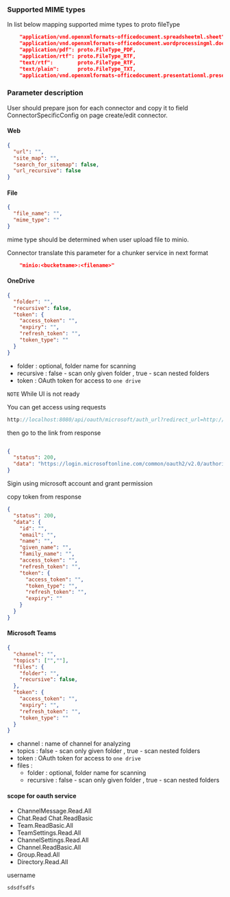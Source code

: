 ### Supported MIME types 
In list below mapping  supported mime types to proto fileType
```json
	"application/vnd.openxmlformats-officedocument.spreadsheetml.sheet":       proto.FileType_XLS,
	"application/vnd.openxmlformats-officedocument.wordprocessingml.document": proto.FileType_DOC,
	"application/pdf": proto.FileType_PDF,
	"application/rtf": proto.FileType_RTF,
	"text/rtf":        proto.FileType_RTF,
	"text/plain":      proto.FileType_TXT,
	"application/vnd.openxmlformats-officedocument.presentationml.presentation": proto.FileType_PPT,
```

### Parameter description 
User should prepare json for each connector and copy it to field ConnectorSpecificConfig on page create/edit connector.

#### Web

```json
{
  "url": "",
  "site_map": "",
  "search_for_sitemap": false,
  "url_recursive": false
}
```

#### File 
```json
{
  "file_name": "",
  "mime_type": "" 
}
```
mime type should be determined when user upload file to minio. 

Connector translate this parameter for a chunker service in next format 
```json
    "minio:<bucketname>:<filename>"
```

#### OneDrive 

```json
{
  "folder": "",
  "recursive": false,
  "token": {
    "access_token": "",
    "expiry": "",
    "refresh_token": "",
    "token_type": ""
  }
}
```

- folder : optional, folder name for scanning
- recursive :  false - scan only given folder , true - scan nested folders
- token : OAuth token for access to ```one drive```

```NOTE```
While UI is not ready 

You can get access using requests 
```js
http://localhost:8080/api/oauth/microsoft/auth_url?redirect_url=http://localhost:8080
```
then go to the link from response 
```json

{
  "status": 200,
  "data": "https://login.microsoftonline.com/common/oauth2/v2.0/authorize?client_id=<id>>&scope=offline_access Files.Read.All Sites.ReadWrite.All&response_type=code&redirect_uri=http://localhost:8080/api/oauth/microsoft/callback"
}
```
Sigin using microsoft account and grant permission 

copy token from response 

```json
{
  "status": 200,
  "data": {
    "id": "",
    "email": "",
    "name": "",
    "given_name": "",
    "family_name": "",
    "access_token": "",
    "refresh_token": "",
    "token": {
      "access_token": "",
      "token_type": "",
      "refresh_token": "",
      "expiry": ""
    }
  }
}
```

#### Microsoft Teams

```json
{
  "channel": "",
  "topics": ["",""],
  "files": {
    "folder": "",
    "recursive": false,
  },
  "token": {
    "access_token": "",
    "expiry": "",
    "refresh_token": "",
    "token_type": ""
  }
}
```

- channel : name of channel for analyzing
- topics :  false - scan only given folder , true - scan nested folders
- token : OAuth token for access to ```one drive```
- files : 
  - folder : optional, folder name for scanning
  - recursive :  false - scan only given folder , true - scan nested folders


#### scope for oauth service 

 - ChannelMessage.Read.All 
 - Chat.Read Chat.ReadBasic 
 - Team.ReadBasic.All 
 - TeamSettings.Read.All  
 - ChannelSettings.Read.All 
 - Channel.ReadBasic.All 
 - Group.Read.All 
 - Directory.Read.All



username 
```html
sdsdfsdfs
```
